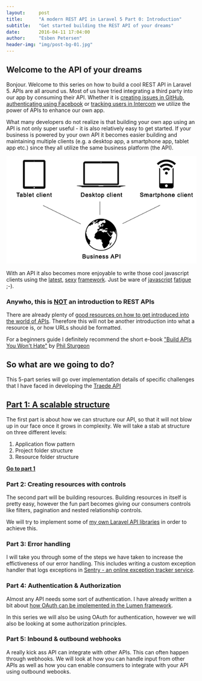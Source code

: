 ```yaml
---
layout:     post
title:      "A modern REST API in Laravel 5 Part 0: Introduction"
subtitle:   "Get started building the REST API of your dreams"
date:       2016-04-11 17:04:00
author:     "Esben Petersen"
header-img: "img/post-bg-01.jpg"
---
```


## Welcome to the API of your dreams

<p>
  Bonjour. Welcome to this series on how to build a cool REST API in Laravel 5.
  APIs are all around us. Most of us have tried integrating a third party into our app
  by consuming their API. Whether it is <a href="https://developer.github.com/v3/issues/#create-an-issue">creating issues in GitHub</a>,
  <a href="https://developers.facebook.com/docs/facebook-login">authenticating using Facebook</a> or
  <a href="(https://docs.intercom.io/intercom-s-key-features-explained/tracking-user-data-in-intercom)">tracking users in Intercom</a>
  we utilize the power of APIs to enhance our own app.
</p>

<p>
  What many developers do not realize is that building your own app using an API is not only super useful - it is also relatively easy to get started. If your business is powered by your own API it becomes easier building and maintaining multiple clients (e.g. a desktop app, a smartphone app, tablet app etc.) since they all utilize the same business platform (the API).
</p>

<p style="text-align:center">
  <img src="/img/api-desktop-smartphone-tablet-clients.png" alt="A REST api can serve multiple
  clients, like a smartphone-, tablet- or desktop client">
</p>

<p>
  With an API it also becomes more enjoyable to write those cool javascript clients using
  the <a href="https://facebook.github.io/react/">latest</a>, <a href="https://angular.io/">sexy</a> <a href="http://cycle.js.org/">framework</a>. Just be ware of <a href="https://medium.com/@ericclemmons/javascript-fatigue-48d4011b6fc4#.jdaxtfcdd">javascript</a> <a href="https://segment.com/blog/the-deep-roots-of-js-fatigue/">fatigue</a> ;-).
</p>

### Anywho, this is <u>NOT</u> an introduction to REST APIs

<p>
  There are already plenty of <a href="https://geemus.gitbooks.io/http-api-design/content/en/index.html">good resources on how to get introduced into the world of APIs</a>. Therefore this will not be another
  introduction into what a resource is, or how URLs should be formatted.
</p>

<p>
  For a beginners guide I definitely recommend the short e-book <a href="https://leanpub.com/build-apis-you-wont-hate">"Build APIs You Won't Hate"</a> by <a href="https://twitter.com/philsturgeon">Phil Sturgeon</a>
</p>

## So what are we going to do?

<p>
  This 5-part series will go over implementation details of specific challenges that I have
  faced in developing the <a href="http://traede.com">Traede API</a>
</p>

<h2><a href="/2016/04/11/modern-rest-api-laravel-part-1/">Part 1: A scalable structure</a></h2>

<p>
  The first part is about how we can structure our API, so that it will not blow up in our
  face once it grows in complexity. We will take a stab at structure on three different levels:
</p>

<ol>
  <li>Application flow pattern</li>
  <li>Project folder structure</li>
  <li>Resource folder structure</li>
</ol>

<p>
  <strong><a href="/2016/04/11/modern-rest-api-laravel-part-1/">Go to part 1</a></strong>
</p>

### Part 2: Creating resources with controls

<p>
  The second part will be building resources. Building resources in itself is pretty
  easy, however the fun part becomes giving our consumers controls like filters, pagination
  and nested relationship controls.
</p>

<p>
  We will try to implement some of <a href="http://optimus.rocks">my own Laravel API libraries</a> in order to achieve this.
</p>

### Part 3: Error handling

<p>
  I will take you through some of the steps we have taken to increase the effictiveness
  of our error handling. This includes writing a custom exception handler that logs exceptions
  in <a href="https://getsentry.com/">Sentry - an online exception tracker service</a>.
</p>

### Part 4: Authentication & Authorization

<p>
  Almost any API needs some sort of authentication. I have already written a bit about <a href="http://esbenp.github.io/2015/05/26/lumen-web-api-oauth-2-authentication/">how
  OAuth can be implemented in the Lumen framework</a>.
</p>

<p>
  In this series we will also be using OAuth for authentication, however we will also be looking
  at some authorization principles.
</p>

### Part 5: Inbound & outbound webhooks

<p>
  A really kick ass API can integrate with other APIs. This can often happen through webhooks.
  We will look at how you can handle input from other APIs as well as how you can enable consumers
  to integrate with your API using outbound webooks.
</p>
